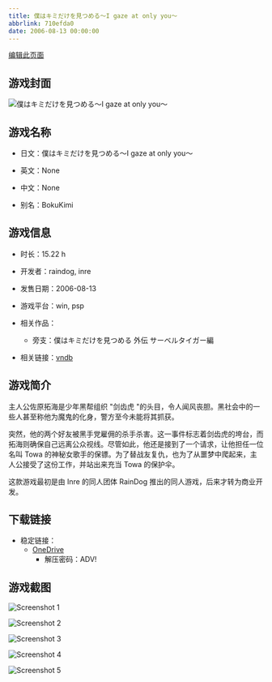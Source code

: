 ```yaml
---
title: 僕はキミだけを見つめる～I gaze at only you～
abbrlink: 710efda0
date: 2006-08-13 00:00:00
---
```

[编辑此页面](https://github.com/ACG-3/ADV3-source/blob/main/source/_posts/games/%E5%83%95%E3%81%AF%E3%82%AD%E3%83%9F%E3%81%A0%E3%81%91%E3%82%92%E8%A6%8B%E3%81%A4%E3%82%81%E3%82%8B%EF%BD%9EI%20gaze%20at%20only%20you%EF%BD%9E.md)

## 游戏封面

![僕はキミだけを見つめる～I gaze at only you～](https://pan.timero.xyz/d/onedrive/img_lib_001/%E5%83%95%E3%81%AF%E3%82%AD%E3%83%9F%E3%81%A0%E3%81%91%E3%82%92%E8%A6%8B%E3%81%A4%E3%82%81%E3%82%8B%EF%BD%9EI%20gaze%20at%20only%20you%EF%BD%9E_cover.avif)


## 游戏名称

- 日文：僕はキミだけを見つめる～I gaze at only you～
- 英文：None
- 中文：None

- 别名：BokuKimi


## 游戏信息

- 时长：15.22 h
- 开发者：raindog, inre
- 发售日期：2006-08-13
- 游戏平台：win, psp
- 相关作品：
   - 旁支：僕はキミだけを見つめる 外伝 サーベルタイガー編

- 相关链接：[vndb](https://vndb.org/v9736)


## 游戏简介

主人公佐原拓海是少年黑帮组织 "剑齿虎 "的头目，令人闻风丧胆。黑社会中的一些人甚至称他为魔鬼的化身，警方至今未能将其抓获。

突然，他的两个好友被黑手党雇佣的杀手杀害。这一事件标志着剑齿虎的垮台，而拓海则确保自己远离公众视线。尽管如此，他还是接到了一个请求，让他担任一位名叫 Towa 的神秘女歌手的保镖。为了替战友复仇，也为了从噩梦中爬起来，主人公接受了这份工作，并站出来充当 Towa 的保护伞。



这款游戏最初是由 Inre 的同人团体 RainDog 推出的同人游戏，后来才转为商业开发。


## 下载链接

- 稳定链接：
    - [OneDrive](https://pan.timero.xyz/onedrive/adv_lib_001/%E5%83%95%E3%81%AF%E3%82%AD%E3%83%9F%E3%81%A0%E3%81%91%E3%82%92%E8%A6%8B%E3%81%A4%E3%82%81%E3%82%8B%EF%BD%9EI%20gaze%20at%20only%20you%EF%BD%9E)
        - 解压密码：ADV!



## 游戏截图


![Screenshot 1](https://pan.timero.xyz/d/onedrive/img_lib_001/%E5%83%95%E3%81%AF%E3%82%AD%E3%83%9F%E3%81%A0%E3%81%91%E3%82%92%E8%A6%8B%E3%81%A4%E3%82%81%E3%82%8B%EF%BD%9EI%20gaze%20at%20only%20you%EF%BD%9E_Screenshot_1.avif)

![Screenshot 2](https://pan.timero.xyz/d/onedrive/img_lib_001/%E5%83%95%E3%81%AF%E3%82%AD%E3%83%9F%E3%81%A0%E3%81%91%E3%82%92%E8%A6%8B%E3%81%A4%E3%82%81%E3%82%8B%EF%BD%9EI%20gaze%20at%20only%20you%EF%BD%9E_Screenshot_2.avif)

![Screenshot 3](https://pan.timero.xyz/d/onedrive/img_lib_001/%E5%83%95%E3%81%AF%E3%82%AD%E3%83%9F%E3%81%A0%E3%81%91%E3%82%92%E8%A6%8B%E3%81%A4%E3%82%81%E3%82%8B%EF%BD%9EI%20gaze%20at%20only%20you%EF%BD%9E_Screenshot_3.avif)

![Screenshot 4](https://pan.timero.xyz/d/onedrive/img_lib_001/%E5%83%95%E3%81%AF%E3%82%AD%E3%83%9F%E3%81%A0%E3%81%91%E3%82%92%E8%A6%8B%E3%81%A4%E3%82%81%E3%82%8B%EF%BD%9EI%20gaze%20at%20only%20you%EF%BD%9E_Screenshot_4.avif)

![Screenshot 5](https://pan.timero.xyz/d/onedrive/img_lib_001/%E5%83%95%E3%81%AF%E3%82%AD%E3%83%9F%E3%81%A0%E3%81%91%E3%82%92%E8%A6%8B%E3%81%A4%E3%82%81%E3%82%8B%EF%BD%9EI%20gaze%20at%20only%20you%EF%BD%9E_Screenshot_5.avif)


